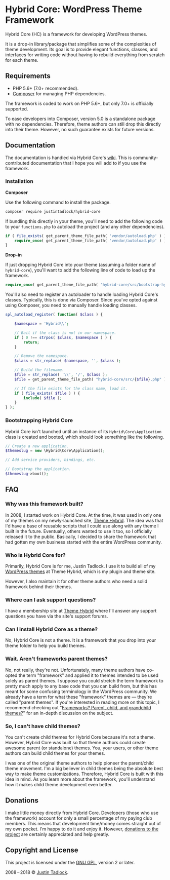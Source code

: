 # Hybrid Core: WordPress Theme Framework

Hybrid Core (HC) is a framework for developing WordPress themes.

It is a drop-in library/package that simplifies some of the complexities of theme development.  Its goal is to provide elegant functions, classes, and interfaces for writing code without having to rebuild everything from scratch for each theme.

## Requirements

* PHP 5.6+ (7.0+ recommended).
* [Composer](https://getcomposer.org/) for managing PHP dependencies.

The framework is coded to work on PHP 5.6+, but only 7.0+ is officially supported.

To ease developers into Composer, version 5.0 is a standalone package with no dependencies. Therefore, theme authors can still drop this directly into their theme. However, no such guarantee exists for future versions.

## Documentation

The documentation is handled via Hybrid Core's [wiki](https://github.com/justintadlock/hybrid-core/wiki).  This is community-contributed documentation that I hope you will add to if you use the framework.

### Installation

**Composer**

Use the following command to install the package.

```bash
composer require justintadlock/hybrid-core
```

If bundling this directly in your theme, you'll need to add the following code to your `functions.php` to autoload the project (and any other dependencies).

```php
if ( file_exists( get_parent_theme_file_path( 'vendor/autoload.php' ) ) ) {
	require_once( get_parent_theme_file_path( 'vendor/autoload.php' ) );
}
```

**Drop-in**

If just dropping Hybrid Core into your theme (assuming a folder name of `hybrid-core`), you'll want to add the following line of code to load up the framework.

```php
require_once( get_parent_theme_file_path( 'hybrid-core/src/bootstrap-hybrid.php' ) );
```

You'll also need to register an autoloader to handle loading Hybrid Core's classes. Typically, this is done via Composer. Since you've opted against using Composer, you need to manually handle loading classes.

```php
spl_autoload_register( function( $class ) {

	$namespace = 'Hybrid\\';

	// Bail if the class is not in our namespace.
	if ( 0 !== strpos( $class, $namespace ) ) {
		return;
	}

	// Remove the namespace.
	$class = str_replace( $namespace, '', $class );

	// Build the filename.
	$file = str_replace( '\\', '/', $class );
	$file = get_parent_theme_file_path( "hybrid-core/src/{$file}.php" );

	// If the file exists for the class name, load it.
	if ( file_exists( $file ) ) {
		include( $file );
	}
} );
```

### Bootstrapping Hybrid Core

Hybrid Core isn't launched until an instance of its `Hybrid\Core\Application` class is created and booted, which should look something like the following.

```php
// Create a new application.
$themeslug = new \Hybrid\Core\Application();

// Add service providers, bindings, etc.

// Bootstrap the application.
$themeslug->boot();
```

## FAQ

### Why was this framework built?

In 2008, I started work on Hybrid Core.  At the time, it was used in only one of my themes on my newly-launched site, [Theme Hybrid](https://themehybrid.com).  The idea was that I'd have a base of reusable scripts that I could use along with any theme I built in the future.  Eventually, others wanted to use it too, so I officially released it to the public.  Basically, I decided to share the framework that had gotten my own business started with the entire WordPress community.

### Who is Hybrid Core for?

Primarily, Hybrid Core is for me, Justin Tadlock.  I use it to build all of my [WordPress themes](https://themehybrid.com/themes) at Theme Hybrid, which is my plugin and theme site.

However, I also maintain it for other theme authors who need a solid framework behind their themes.

### Where can I ask support questions?

I have a membership site at [Theme Hybrid](https://themehybrid.com) where I'll answer any support questions you have via the site's support forums.

### Can I install Hybrid Core as a theme?

No, Hybrid Core is not a theme.  It is a framework that you drop into your theme folder to help you build themes.

### Wait. Aren't frameworks parent themes?

No, not really, they're not.  Unfortunately, many theme authors have co-opted the term "framework" and applied it to themes intended to be used solely as parent themes.  I suppose you could stretch the term framework to pretty much apply to any base code that you can build from, but this has meant for some confusing terminology in the WordPress community.  We already have a term for what these "framework" themes are &mdash; they're called "parent themes".  If you're interested in reading more on this topic, I recommend checking out "[Frameworks? Parent, child, and  grandchild themes?](http://justintadlock.com/archives/2010/08/16/frameworks-parent-child-and-grandchild-themes)" for an in-depth discussion on the subject.

### So, I can't have child themes?

You can't create child themes for Hybrid Core because it's not a theme.  However, Hybrid Core was built so that theme authors could create awesome parent (or standalone) themes.  You, your users, or other theme authors can build child themes for your themes.

I was one of the original theme authors to help pioneer the parent/child theme movement.  I'm a big believer in child themes being the absolute best way to make theme customizations.  Therefore, Hybrid Core is built with this idea in mind.  As you learn more about the framework, you'll understand how it makes child theme development even better.

## Donations

I make little money directly from Hybrid Core.  Developers (those who use the framework) account for only a small percentage of my paying club members.  This means that development time/money comes straight out of my own pocket.  I'm happy to do it and enjoy it.  However, [donations to the project](https://themehybrid.com/donate) are certainly appreciated and help greatly.

## Copyright and License

This project is licensed under the [GNU GPL](http://www.gnu.org/licenses/old-licenses/gpl-2.0.html), version 2 or later.

2008&thinsp;&ndash;&thinsp;2018 &copy; [Justin Tadlock](http://justintadlock.com).
